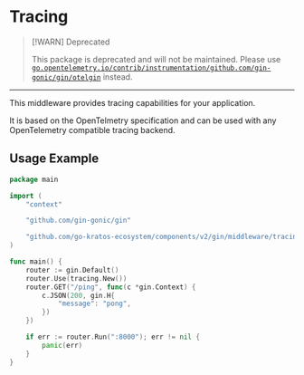 # Tracing

> [!WARN] Deprecated
> 
> This package is deprecated and will not be maintained. Please use [`go.opentelemetry.io/contrib/instrumentation/github.com/gin-gonic/gin/otelgin`](https://github.com/open-telemetry/opentelemetry-go-contrib/blob/main/instrumentation/github.com/gin-gonic/gin/otelgin/gintrace.go) instead.

---

This middleware provides tracing capabilities for your application. 

It is based on the OpenTelmetry specification and can be used with any OpenTelemetry compatible tracing backend.

## Usage Example

```go
package main

import (
	"context"

	"github.com/gin-gonic/gin"

	"github.com/go-kratos-ecosystem/components/v2/gin/middleware/tracing"
)

func main() {
	router := gin.Default()
	router.Use(tracing.New())
	router.GET("/ping", func(c *gin.Context) {
		c.JSON(200, gin.H{
			"message": "pong",
		})
	})

	if err := router.Run(":8000"); err != nil {
		panic(err)
	}
}
```